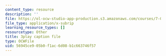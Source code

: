 ```yaml
---
content_type: resource
description: ''
file: https://ol-ocw-studio-app-production.s3.amazonaws.com/courses/7-01sc-fundamentals-of-biology-fall-2011/56945ce905b0f1ac6d08b1c663746f57_CT9lYy6qSfg.srt
file_type: application/x-subrip
learning_resource_types: []
resourcetype: Other
title: 3play caption file
type: OCWFile
uid: 56945ce9-05b0-f1ac-6d08-b1c663746f57
---
```

